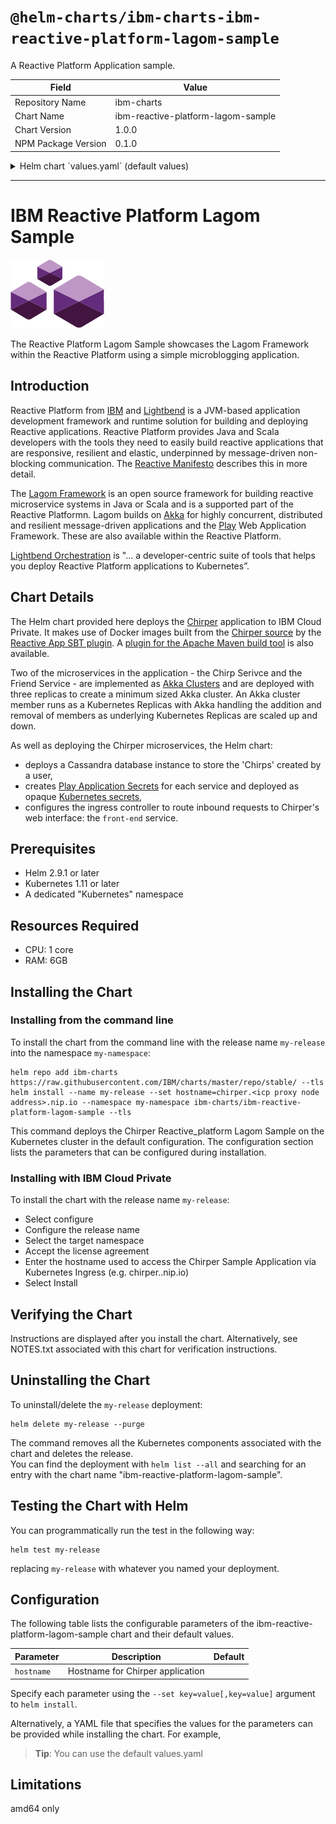 # `@helm-charts/ibm-charts-ibm-reactive-platform-lagom-sample`

A Reactive Platform Application sample.

| Field               | Value                              |
| ------------------- | ---------------------------------- |
| Repository Name     | ibm-charts                         |
| Chart Name          | ibm-reactive-platform-lagom-sample |
| Chart Version       | 1.0.0                              |
| NPM Package Version | 0.1.0                              |

<details>

<summary>Helm chart `values.yaml` (default values)</summary>

```yaml
###############################################################################
###################### Reactive Platform Lagom Sample #########################
###############################################################################

###############################################################################
## for github.com charts
###############################################################################
arch: amd64

###############################################################################
## Common image variables
###############################################################################
image:
  repository: ibmcom
  pullPolicy: IfNotPresent
  imageTags:
    activity: 1.0.0-c5bc76a
    chirp: 1.0.0-c5bc76a
    friend: 1.0.0-c5bc76a
    frontend: 1.0.0-c5bc76a
hostname:
resources: {}
alpineImage: alpine:3.8
```

</details>

---

# IBM Reactive Platform Lagom Sample

![Lagom logo](https://raw.githubusercontent.com/IBM/charts/master/logo/lagom-logo.png)

The Reactive Platform Lagom Sample showcases the Lagom Framework within the Reactive Platform using a simple microblogging application.

## Introduction

Reactive Platform from [IBM](https://developer.ibm.com/code/partners/reactive-platform/) and [Lightbend](http://www.lightbend.com) is a JVM-based application development framework and runtime solution for building and deploying Reactive applications. Reactive Platform provides Java and Scala developers with the tools they need to easily build reactive applications that are responsive, resilient and elastic, underpinned by message-driven non-blocking communication. The [Reactive Manifesto](https://www.reactivemanifesto.org/) describes this in more detail.

The [Lagom Framework](https://www.lagomframework.com/) is an open source framework for building reactive microservice systems in Java or Scala and is a supported part of the Reactive Platformn. Lagom builds on [Akka](http://akka.io) for highly concurrent, distributed and resilient message-driven applications and the [Play](https://www.playframework.com/) Web Application Framework. These are also available within the Reactive Platform.

[Lightbend Orchestration](https://developer.lightbend.com/docs/lightbend-orchestration/current/overview.html) is "... a developer-centric suite of tools that helps you deploy Reactive Platform applications to Kubernetes”.

## Chart Details

The Helm chart provided here deploys the [Chirper](https://github.com/lagom/lagom-java-chirper-example) application to IBM Cloud Private. It makes use of Docker images built from the [Chirper source](https://github.com/lagom/lagom-java-sbt-chirper-example/) by the [Reactive App SBT plugin](https://github.com/lightbend/sbt-reactive-app). A [plugin for the Apache Maven build tool](https://github.com/lightbend/reactive-app-maven-plugin) is also available.

Two of the microservices in the application - the Chirp Serivce and the Friend Service - are implemented as [Akka Clusters](https://doc.akka.io/docs/akka/2.5/common/cluster.html) and are deployed with three replicas to create a minimum sized Akka cluster. An Akka cluster member runs as a Kubernetes Replicas with Akka handling the addition and removal of members as underlying Kubernetes Replicas are scaled up and down.

As well as deploying the Chirper microservices, the Helm chart:

- deploys a Cassandra database instance to store the 'Chirps' created by a user,
- creates [Play Application Secrets](https://www.playframework.com/documentation/2.6.x/ApplicationSecret) for each service and deployed as opaque [Kubernetes secrets](https://kubernetes.io/docs/concepts/configuration/secret/),
- configures the ingress controller to route inbound requests to Chirper's web interface: the `front-end` service.

## Prerequisites

- Helm 2.9.1 or later
- Kubernetes 1.11 or later
- A dedicated "Kubernetes" namespace

## Resources Required

- CPU: 1 core
- RAM: 6GB

## Installing the Chart

### Installing from the command line

To install the chart from the command line with the release name `my-release` into the namespace `my-namespace`:

    helm repo add ibm-charts https://raw.githubusercontent.com/IBM/charts/master/repo/stable/ --tls
    helm install --name my-release --set hostname=chirper.<icp proxy node address>.nip.io --namespace my-namespace ibm-charts/ibm-reactive-platform-lagom-sample --tls

This command deploys the Chirper Reactive_platform Lagom Sample on the Kubernetes cluster in the default configuration. The configuration section lists the parameters that can be configured during installation.

### Installing with IBM Cloud Private

To install the chart with the release name `my-release`:

- Select configure
- Configure the release name
- Select the target namespace
- Accept the license agreement
- Enter the hostname used to access the Chirper Sample Application via Kubernetes Ingress (e.g. chirper.<icp proxy node address>.nip.io)
- Select Install

## Verifying the Chart

Instructions are displayed after you install the chart. Alternatively, see NOTES.txt associated with this chart for verification instructions.

## Uninstalling the Chart

To uninstall/delete the `my-release` deployment:

    helm delete my-release --purge

The command removes all the Kubernetes components associated with the chart and deletes the release.  
You can find the deployment with `helm list --all` and searching for an entry with the chart name "ibm-reactive-platform-lagom-sample".

## Testing the Chart with Helm

You can programmatically run the test in the following way:

    helm test my-release

replacing `my-release` with whatever you named your deployment.

## Configuration

The following table lists the configurable parameters of the ibm-reactive-platform-lagom-sample chart and their default values.

| Parameter  | Description                      | Default |
| ---------- | -------------------------------- | ------- |
| `hostname` | Hostname for Chirper application |         |

Specify each parameter using the `--set key=value[,key=value]` argument to `helm install`.

Alternatively, a YAML file that specifies the values for the parameters can be provided while installing the chart. For example,

> **Tip**: You can use the default values.yaml

## Limitations

amd64 only
